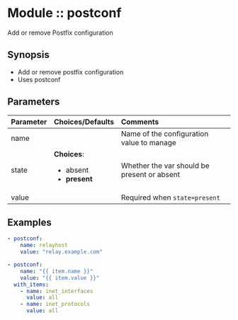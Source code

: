 # Module :: postconf

Add or remove Postfix configuration

## Synopsis

- Add or remove postfix configuration
- Uses postconf

## Parameters

| Parameter | Choices/Defaults | Comments |
| :-------- | :--------------- | :----- |
| name      | | Name of the configuration value to manage |
| state     | **Choices**: <ul><li>absent</li><li>**present**</li></ul> | Whether the var should be present or absent |
| value     | | Required when `state=present` |

## Examples

```yaml
- postconf:
    name: relayhost
    value: "relay.example.com"

- postconf:
    name: "{{ item.name }}"
    value: "{{ item.value }}"
  with_items:
    - name: inet_interfaces
      value: all
    - name: inet_protocols
      value: all
```